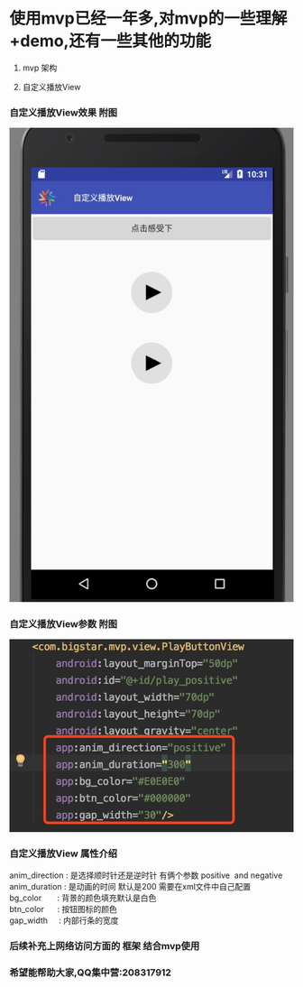 # 使用mvp已经一年多,对mvp的一些理解+demo,还有一些其他的功能


1. mvp 架构 

2. 自定义播放View 
### 自定义播放View效果 附图
![image](https://github.com/wangxingxing001/mvp/blob/master/app/src/main/res/drawable/play2.png)
### 自定义播放View参数 附图
![image](https://github.com/wangxingxing001/mvp/blob/master/app/src/main/res/drawable/play1.png)
### 自定义播放View 属性介绍

anim_direction : 是选择顺时针还是逆时针 有俩个参数 positive  and  negative<br/>
anim_duration  : 是动画的时间 默认是200 需要在xml文件中自己配置<br/>
bg_color       : 背景的颜色填充默认是白色<br/>
btn_color      : 按钮图标的颜色<br/>
gap_width      : 内部行条的宽度<br/>















### 后续补充上网络访问方面的 框架 结合mvp使用

### 希望能帮助大家,QQ集中营:208317912
